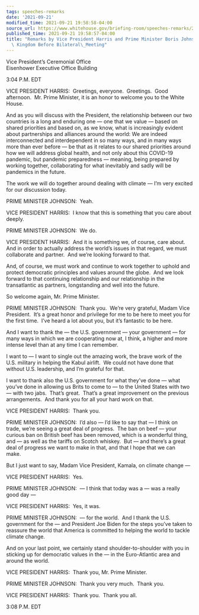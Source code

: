 ```yaml
---
tags: speeches-remarks
date: '2021-09-21'
modified_time: 2021-09-21 19:58:58-04:00
source_url: https://www.whitehouse.gov/briefing-room/speeches-remarks/2021/09/21/remarks-by-vice-president-harris-and-prime-minister-boris-johnson-of-the-united-kingdom-before-bilateral-meeting/
published_time: 2021-09-21 19:58:57-04:00
title: "Remarks by Vice President Harris and Prime Minister Boris Johnson of the United\
  \ Kingdom Before Bilateral\_Meeting"
---
```

 
Vice President’s Ceremonial Office  
Eisenhower Executive Office Building

  
3:04 P.M. EDT  
  
VICE PRESIDENT HARRIS:  Greetings, everyone.  Greetings.  Good
afternoon.  Mr. Prime Minister, it is an honor to welcome you to the
White House.   
  
And as you will discuss with the President, the relationship between our
two countries is a long and enduring one — one that we value — based on
shared priorities and based on, as we know, what is increasingly evident
about partnerships and alliances around the world: We are indeed
interconnected and interdependent in so many ways, and in many ways more
than ever before — be that as it relates to our shared priorities around
how we will address global health, and not only about this COVID-19
pandemic, but pandemic preparedness — meaning, being prepared by working
together, collaborating for what inevitably and sadly will be pandemics
in the future.   
  
The work we will do together around dealing with climate — I’m very
excited for our discussion today.   
  
PRIME MINISTER JOHNSON:  Yeah.  
  
VICE PRESIDENT HARRIS:  I know that this is something that you care
about deeply.   
  
PRIME MINISTER JOHNSON:  We do.  
  
VICE PRESIDENT HARRIS:  And it is something we, of course, care about. 
And in order to actually address the world’s issues in that regard, we
must collaborate and partner.  And we’re looking forward to that.   
  
And, of course, we must work and continue to work together to uphold and
protect democratic principles and values around the globe.  And we look
forward to that continuing relationship and our relationship in the
transatlantic as partners, longstanding and well into the future.   
  
So welcome again, Mr. Prime Minister.  
  
PRIME MINISTER JOHNSON:  Thank you.  We’re very grateful, Madam Vice
President.  It’s a great honor and privilege for me to be here to meet
you for the first time.  I’ve heard a lot about you, but it’s fantastic
to be here.   
  
And I want to thank the — the U.S. government — your government — for
many ways in which we are cooperating now at, I think, a higher and more
intense level than at any time I can remember.   
  
I want to — I want to single out the amazing work, the brave work of the
U.S. military in helping the Kabul airlift.  We could not have done that
without U.S. leadership, and I’m grateful for that.   
  
I want to thank also the U.S. government for what they’ve done — what
you’ve done in allowing us Brits to come to — to the United States with
two — with two jabs.  That’s great.  That’s a great improvement on the
previous arrangements.  And thank you for all your hard work on that.   
  
VICE PRESIDENT HARRIS:  Thank you.   
  
PRIME MINISTER JOHNSON:  I’d also — I’d like to say that — I think on
trade, we’re seeing a great deal of progress.  The ban on beef — your
curious ban on British beef has been removed, which is a wonderful
thing, and — as well as the tariffs on Scotch whiskey.  But — and
there’s a great deal of progress we want to make in that, and that I
hope that we can make.   
  
But I just want to say, Madam Vice President, Kamala, on climate change
—  
  
VICE PRESIDENT HARRIS:  Yes.  
  
PRIME MINISTER JOHNSON:  — I think that today was a — was a really good
day —  
  
VICE PRESIDENT HARRIS:  Yes, it was.  
  
PRIME MINISTER JOHNSON:  — for the world.  And I thank the U.S.
government for the — and President Joe Biden for the steps you’ve taken
to reassure the world that America is committed to helping the world to
tackle climate change.  
  
And on your last point, we certainly stand shoulder-to-shoulder with you
in sticking up for democratic values in the — in the Euro-Atlantic area
and around the world.  
  
VICE PRESIDENT HARRIS:  Thank you, Mr. Prime Minister.  
  
PRIME MINISTER JOHNSON:  Thank you very much.  Thank you.  
  
VICE PRESIDENT HARRIS:  Thank you.  Thank you all.   
  
3:08 P.M. EDT
